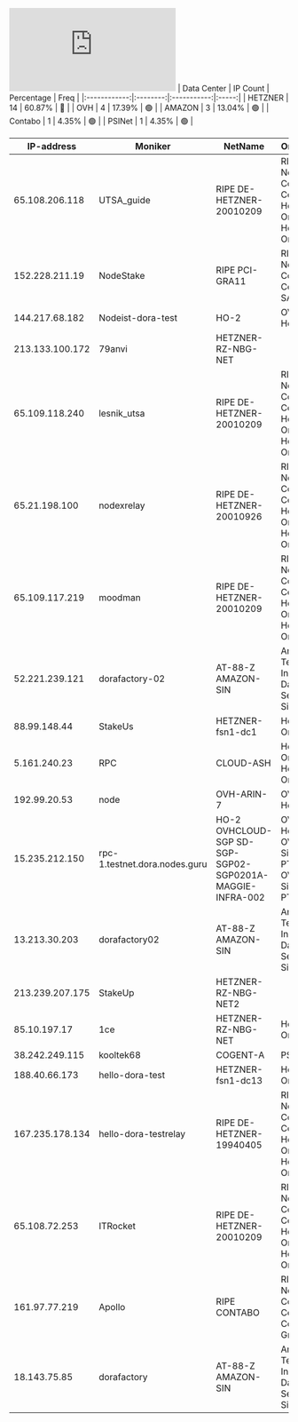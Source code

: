 ![Diagramm](https://github.com/obajay/StateSync-snapshots/blob/main/Projects/Dora/1/README.md)
| Data Center | IP Count | Percentage | Freq |
|:------------:|:--------:|:-----------:|:-----:|
| HETZNER | 14 | 60.87% | 🔴 |
| OVH | 4 | 17.39% | 🟢 |
| AMAZON | 3 | 13.04% | 🟢 |
| Contabo | 1 | 4.35% | 🟢 |
| PSINet | 1 | 4.35% | 🟢 |

<!-- START_TABLE -->
| IP-address | Moniker | NetName | Organization |
|-------------|-------------|-------------|-------------|
| 65.108.206.118 | UTSA_guide | RIPE DE-HETZNER-20010209 | RIPE Network Coordination Centre Hetzner Online GmbH Hetzner Online GmbH |
| 152.228.211.19 | NodeStake | RIPE PCI-GRA11 | RIPE Network Coordination Centre OVH SAS |
| 144.217.68.182 | Nodeist-dora-test | HO-2 | OVH Hosting, Inc. |
| 213.133.100.172 | 79anvi | HETZNER-RZ-NBG-NET |  |
| 65.109.118.240 | lesnik_utsa | RIPE DE-HETZNER-20010209 | RIPE Network Coordination Centre Hetzner Online GmbH Hetzner Online GmbH |
| 65.21.198.100 | nodexrelay | RIPE DE-HETZNER-20010926 | RIPE Network Coordination Centre Hetzner Online GmbH Hetzner Online GmbH |
| 65.109.117.219 | moodman | RIPE DE-HETZNER-20010209 | RIPE Network Coordination Centre Hetzner Online GmbH Hetzner Online GmbH |
| 52.221.239.121 | dorafactory-02 | AT-88-Z AMAZON-SIN | Amazon Technologies Inc. Amazon Data Services Singapore |
| 88.99.148.44 | StakeUs | HETZNER-fsn1-dc1 | Hetzner Online GmbH |
| 5.161.240.23 | RPC | CLOUD-ASH | Hetzner Online GmbH Hetzner Online GmbH |
| 192.99.20.53 | node | OVH-ARIN-7 | OVH Hosting, Inc. |
| 15.235.212.150 | rpc-1.testnet.dora.nodes.guru | HO-2 OVHCLOUD-SGP SD-SGP-SGP02-SGP0201A-MAGGIE-INFRA-002 | OVH Hosting, Inc. OVH Singapore PTE. LTD OVH Singapore PTE. LTD |
| 13.213.30.203 | dorafactory02 | AT-88-Z AMAZON-SIN | Amazon Technologies Inc. Amazon Data Services Singapore |
| 213.239.207.175 | StakeUp | HETZNER-RZ-NBG-NET2 |  |
| 85.10.197.17 | 1ce | HETZNER-RZ-NBG-NET | Hetzner Online GmbH |
| 38.242.249.115 | kooltek68 | COGENT-A | PSINet, Inc. |
| 188.40.66.173 | hello-dora-test | HETZNER-fsn1-dc13 | Hetzner Online GmbH |
| 167.235.178.134 | hello-dora-testrelay | RIPE DE-HETZNER-19940405 | RIPE Network Coordination Centre Hetzner Online GmbH Hetzner Online GmbH |
| 65.108.72.253 | ITRocket | RIPE DE-HETZNER-20010209 | RIPE Network Coordination Centre Hetzner Online GmbH Hetzner Online GmbH |
| 161.97.77.219 | Apollo | RIPE CONTABO | RIPE Network Coordination Centre Contabo GmbH |
| 18.143.75.85 | dorafactory | AT-88-Z AMAZON-SIN | Amazon Technologies Inc. Amazon Data Services Singapore |

<!-- END_TABLE -->